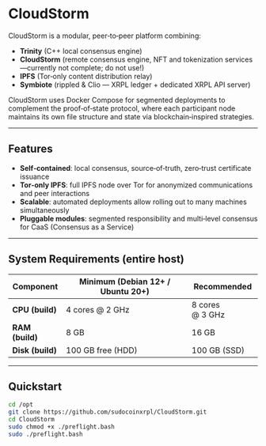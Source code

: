 # CloudStorm

CloudStorm is a modular, peer‑to‑peer platform combining:

- **Trinity** (C++ local consensus engine)  
- **CloudStorm** (remote consensus engine, NFT and tokenization services—currently not complete; do not use!)  
- **IPFS** (Tor‑only content distribution relay)  
- **Symbiote** (rippled & Clio — XRPL ledger + dedicated XRPL API server)  

CloudStorm uses Docker Compose for segmented deployments to complement the proof‑of‑state protocol, where each participant node maintains its own file structure and state via blockchain‑inspired strategies.

---

## Features

- **Self‑contained**: local consensus, source‑of‑truth, zero‑trust certificate issuance  
- **Tor‑only IPFS**: full IPFS node over Tor for anonymized communications and peer interactions  
- **Scalable**: automated deployments allow rolling out to many machines simultaneously  
- **Pluggable modules**: segmented responsibility and multi‑level consensus for CaaS (Consensus as a Service)  

---

## System Requirements (entire host)

| Component          | Minimum (Debian 12+ / Ubuntu 20+) | Recommended          |
|--------------------|-----------------------------------|----------------------|
| **CPU (build)**    | 4 cores @ 2 GHz                   | 8 cores @ 3 GHz      |
| **RAM (build)**    | 8 GB                              | 16 GB                |
| **Disk (build)**   | 100 GB free (HDD)                | 100 GB (SSD)         |

---

## Quickstart

```bash
cd /opt
git clone https://github.com/sudocoinxrpl/CloudStorm.git
cd CloudStorm
sudo chmod +x ./preflight.bash
sudo ./preflight.bash

